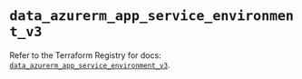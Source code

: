 # `data_azurerm_app_service_environment_v3`

Refer to the Terraform Registry for docs: [`data_azurerm_app_service_environment_v3`](https://registry.terraform.io/providers/hashicorp/azurerm/4.45.0/docs/data-sources/app_service_environment_v3).
